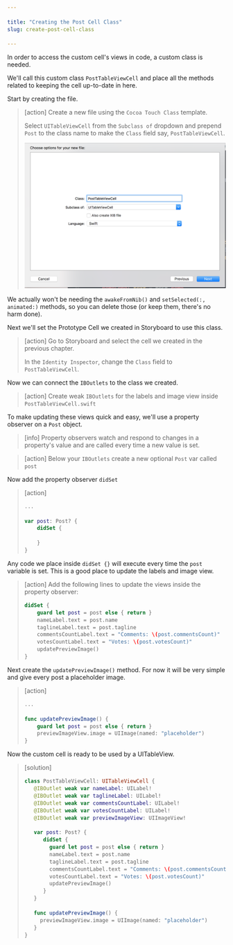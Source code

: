 ```yaml
---

title: "Creating the Post Cell Class"
slug: create-post-cell-class

---
```


In order to access the custom cell's views in code, a custom class is needed.

We'll call this custom class `PostTableViewCell` and place all the methods related to keeping the cell up-to-date in here.

Start by creating the file.

> [action]
> Create a new file using the `Cocoa Touch Class` template.
>
> Select `UITableViewCell` from the `Subclass of` dropdown and prepend `Post` to the class name to make the `Class` field say, `PostTableViewCell`.
>
> ![Create post cell](assets/post-table-view-cell.png)

We actually won't be needing the `awakeFromNib()` and `setSelected(:, animated:)` methods, so you can delete those (or keep them, there's no harm done).

Next we'll set the Prototype Cell we created in Storyboard to use this class.

> [action]
> Go to Storyboard and select the cell we created in the previous chapter.
>
> In the `Identity Inspector`, change the `Class` field to `PostTableViewCell`.

Now we can connect the `IBOutlets` to the class we created.

> [action]
> Create weak `IBOutlets` for the labels and image view inside `PostTableViewCell.swift`

To make updating these views quick and easy, we'll use a property observer on a `Post` object.

> [info]
> Property observers watch and respond to changes in a property's value and are called every time a new value is set.

> [action]
> Below your `IBOutlets` create a new optional `Post` var called `post`

Now add the property observer `didSet`

> [action]
>
> ```swift
> ...
>
> var post: Post? {
>     didSet {
>
>     }
> }
> ```

Any code we place inside `didSet {}` will execute every time the `post` variable is set. This is a good place to update the labels and image view.

> [action]
> Add the following lines to update the views inside the property observer:
>
> ```swift
> didSet {
>     guard let post = post else { return }
>     nameLabel.text = post.name
>     taglineLabel.text = post.tagline
>     commentsCountLabel.text = "Comments: \(post.commentsCount)"
>     votesCountLabel.text = "Votes: \(post.votesCount)"
>     updatePreviewImage()
> }
> ```

Next create the `updatePreviewImage()` method. For now it will be very simple and give every post a placeholder image.

> [action]
>
> ```swift
> ...
>
> func updatePreviewImage() {
>     guard let post = post else { return }
>     previewImageView.image = UIImage(named: "placeholder")
> }
> ```

Now the custom cell is ready to be used by a UITableView.

> [solution]
>
> ```swift
> class PostTableViewCell: UITableViewCell {
>    @IBOutlet weak var nameLabel: UILabel!
>    @IBOutlet weak var taglineLabel: UILabel!
>    @IBOutlet weak var commentsCountLabel: UILabel!
>    @IBOutlet weak var votesCountLabel: UILabel!
>    @IBOutlet weak var previewImageView: UIImageView!
>    
>    var post: Post? {
>       didSet {
>         guard let post = post else { return }
>         nameLabel.text = post.name
>         taglineLabel.text = post.tagline
>         commentsCountLabel.text = "Comments: \(post.commentsCount)"
>         votesCountLabel.text = "Votes: \(post.votesCount)"
>         updatePreviewImage()
>       }
>    }
>
>    func updatePreviewImage() {
>      previewImageView.image = UIImage(named: "placeholder")
>    }
> }
> ```

